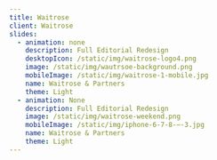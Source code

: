 ```yaml
---
title: Waitrose
client: Waitrose
slides:
  - animation: none
    description: Full Editorial Redesign
    desktopIcon: /static/img/waitrose-logo4.png
    image: /static/img/wautrsoe-background.png
    mobileImage: /static/img/waitrose-1-mobile.jpg
    name: Waitrose & Partners
    theme: Light
  - animation: None
    description: Full Editorial Redesign
    image: /static/img/waitrose-weekend.png
    mobileImage: /static/img/iphone-6-7-8-–-3.jpg
    name: Waitrose & Partners
    theme: Light
---
```


